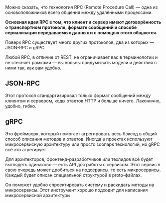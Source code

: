 Можно сказать, что технология RPC (Remote Procedure Call) — одна из основоположников всего общения между удалёнными процессами.

**Основная идея RPC в том, что клиент и сервер имеют договорённость о транспортном протоколе, формате сообщений и способе сериализации передаваемых данных и с помощью этого общаются.**

Поверх RPC существует много других протоколов, два из которых — JSON-RPC и gRPC

Любой RPC, в отличие от REST, не ограничивает вас в терминологии и не стесняет рамками — вы вольны придумывать модели и действия с ними так, как вам удобно.

## JSON-RPC

Этот протокол стандартизировал только формат сообщений между клиентом и сервером, коды ответов HTTP и больше ничего. Лаконично, удобно, гибко.

## gRPC

Это фреймворк, который помогает агрегировать весь бэкенд в общий способ описания методов и ответов. Иногда в проектах используют микросервисную архитектуру или просто зоопарк технологий, но gRPC всё это агрегирует

Для архитекторов, фронтенд-разработчиков или техлидов всё будет выглядеть одинаково — есть API для работы с сервисом. Этот сервис в свою очередь может дробиться на подсервисы, то есть микросервисы. Каждый будет описан специальной структурой в proto-файлах.

Он поможет удобно спроектировать систему и раскидать методы на микросервисы. Этот инструмент хорошо подходит для написания микросервисной архитектуры.